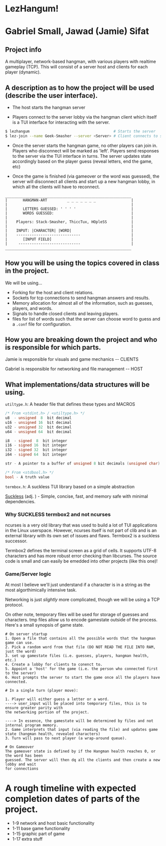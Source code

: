 # LezHangum!

# Gabriel Small, Jawad (Jamie) Sifat
        
## Project info

A multiplayer, network-based hangman, with various players with realtime gameplay (TCP). This will consist of a server host and clients for each player (dynamic).
 
## A description as to how the project will be used (describe the user interface).

- The host starts the hangman server

- Players connect to the server lobby via the hangman client which itself is a TUI 
interface for interacting with the server.

```bash
$ lezhangum                                      # Starts the server
$ lez-join --name Geek-Smasher --server <Server> # Client connects to server based on serverID 
```

- Once the server starts the hangman game, no other players can join in. Players
who disconnect will be marked as 'left'. Players send responses to the server
via the TUI interface in turns. The server updates state accordingly based on the
player guess (reveal letters, end the game, etc)

- Once the game is finished (via gameover or the word was guessed), the server will
disconnect all clients and start up a new hangman lobby, in which all the clients
will have to reconnect. 

```
_________________________________________________________
|       HANGMAN-ART         _ _ _ _ _ _ _                | 
|                                                        |  
|       LETTERS GUESSED: ' ' ' '                         | 
|       WORDS GUESSED:                                   | 
|                                                        |
|    Players: Stack-Smasher, ThiccTux, HOpleSS           |           
|                                                        | 
|    INPUT: |CHARACTER| |WORD|                           |
|    -----------------------------                       |
|       [INPUT FIELD]                                    |
|     ----------------------------                       |
_________________________________________________________
```
    
## How you will be using the topics covered in class in the project.
   We will be using...
   - Forking for the host and client relations.
   - Sockets for tcp connections to send hangman answers and results.
   - Memory allocation for almost all of the information, such as guesses, players, and words. 
   - Signals to handle closed clients and leaving players.
   - files for list of words such that the server can choose word to guess and a `.conf` file for configuration.
    
## How you are breaking down the project and who is responsible for which parts.
  Jamie is responsible for visuals and game mechanics -- CLIENTS
  
  Gabriel is responsible for networking and file management -- HOST

## What implementations/data structures will be using. 

`utiltype.h`: A header file that defines these types and MACROS
```C
/* From <stdint.h> / <utiltype.h> */
u8  - unsigned  8  bit decimal
u16 - unsigned 16  bit decimal
u32 - unsigned 32  bit decimal
u64 - unsigned 64  bit decimal

i8  - signed  8  bit integer
i16 - signed 16  bit integer
i32 - signed 32  bit integer
i64 - signed 64  bit integer

str - A pointer to a buffer of unsigned 8 bit decimals (unsigned char).

/* From <stdbool.h> */
bool - A truth value
```
`termbox.h`: A suckless TUI library based on a simple abstraction

[Suckless](https://suckless.org/philosophy/) (adj. ) - Simple, concise, fast, and memory safe with minimal dependencies. 

### Why SUCKLESS termbox2 and not ncurses
ncurses is a very old library that was used to build a lot of TUI applications
in the Linux userspace. However, ncurses itself is not part of clib and is 
an external library with its own set of issues and flaws. Termbox2 is a 
suckless successor. 

Termbox2 defines the terminal screen as a grid of cells. It supports UTF-8 characters and
has more robust error checking than libcurses. The source code is small and can easily 
be emedded into other projects (like this one)!
 
### Game/Server logic
At most I believe we'll just understand if a character is in a string as the 
most algorthimically intensive task. 

Networking is just *slightly* more complicated, though we will be using a TCP protocol.

On other note, temporary files will be used for storage of guesses and characters. tmp files allow us to encode gamestate outside of the process. Here's a small synopsis of game state.

```
# On server startup
1. Open a file that contains all the possible words that the hangman game can use.
2. Pick a random word from that file (DO NOT READ THE FILE INTO RAM, just the word)
3. set up gamestate files (i.e. guesses, players, hangman health, etc.)
4. Create a lobby for clients to conenct to. 
5. Appoint a 'host' for the game (i.e. the person who connected first to the server)
6. Host prompts the server to start the game once all the players have connected.

# In a single turn (player move): 

1. Player will either guess a letter or a word. 
----> user_input will be placed into temporary files, this is to ensure greater parity with
the networking portion of the project.

----> In essence, the gamestate will be determined by files and not internal program memory.
2. Game interprets that input (via reading the file) and updates game state (hangman health, revealed characters)
3. Turn will pass to next player (a wrap-around queue).

# On Gameover
The gameover state is defined by if the Hangman health reaches 0, or the word has been
guessed. The server will then dq all the clients and then create a new lobby and wait
for connections
```




# A rough timeline with expected completion dates of parts of the project.
- 1-9 network and host basic functionality
- 1-11 base game functionality
- 1-15 graphic part of game
- 1-17 extra stuff
